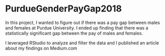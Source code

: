 # PurdueGenderPayGap2018
In this project, I wanted to figure out if there was a pay gap between males and females at Purdue University. I ended up finding that there was a statistically significant gap between the pay of males and females. 

I leveraged RStudio to analyze and filter the data and I published an article about my findings on Medium.com
